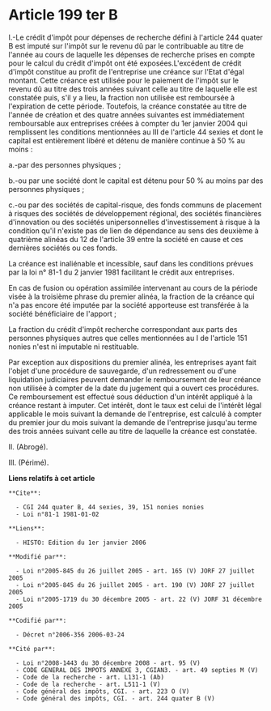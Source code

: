 # Article 199 ter B

I.-Le crédit d'impôt pour dépenses de recherche défini à l'article 244 quater B est imputé sur l'impôt sur le revenu dû par
le contribuable au titre de l'année au cours de laquelle les dépenses de recherche prises en compte pour le calcul du crédit
d'impôt ont été exposées.L'excédent de crédit d'impôt constitue au profit de l'entreprise une créance sur l'Etat d'égal
montant. Cette créance est utilisée pour le paiement de l'impôt sur le revenu dû au titre des trois années suivant celle au
titre de laquelle elle est constatée puis, s'il y a lieu, la fraction non utilisée est remboursée à l'expiration de cette
période. Toutefois, la créance constatée au titre de l'année de création et des quatre années suivantes est immédiatement
remboursable aux entreprises créées à compter du 1er janvier 2004 qui remplissent les conditions mentionnées au III de
l'article 44 sexies et dont le capital est entièrement libéré et détenu de manière continue à 50 % au moins : 

a.-par des personnes physiques ; 

b.-ou par une société dont le capital est détenu pour 50 % au moins par des personnes physiques ; 

c.-ou par des sociétés de capital-risque, des fonds communs de placement à risques des sociétés de développement régional,
des sociétés financières d'innovation ou des sociétés unipersonnelles d'investissement à risque à la condition qu'il n'existe
pas de lien de dépendance au sens des deuxième à quatrième alinéas du 12 de l'article 39 entre la société en cause et ces
dernières sociétés ou ces fonds. 

La créance est inaliénable et incessible, sauf dans les conditions prévues par la loi n° 81-1 du 2 janvier 1981 facilitant le
crédit aux entreprises. 

En cas de fusion ou opération assimilée intervenant au cours de la période visée à la troisième phrase du premier alinéa, la
fraction de la créance qui n'a pas encore été imputée par la société apporteuse est transférée à la société bénéficiaire de
l'apport ; 

La fraction du crédit d'impôt recherche correspondant aux parts des personnes physiques autres que celles mentionnées au I de
l'article 151 nonies n'est ni imputable ni restituable. 

Par exception aux dispositions du premier alinéa, les entreprises ayant fait l'objet d'une procédure de sauvegarde, d'un
redressement ou d'une liquidation judiciaires peuvent demander le remboursement de leur créance non utilisée à compter de la
date du jugement qui a ouvert ces procédures. Ce remboursement est effectué sous déduction d'un intérêt appliqué à la créance
restant à imputer. Cet intérêt, dont le taux est celui de l'intérêt légal applicable le mois suivant la demande de
l'entreprise, est calculé à compter du premier jour du mois suivant la demande de l'entreprise jusqu'au terme des trois
années suivant celle au titre de laquelle la créance est constatée. 

II. (Abrogé).

III. (Périmé).

**Liens relatifs à cet article**

	**Cite**:

	  - CGI 244 quater B, 44 sexies, 39, 151 nonies nonies
	  - Loi n°81-1 1981-01-02

	**Liens**:

	  - HISTO: Edition du 1er janvier 2006

	**Modifié par**:

	  - Loi n°2005-845 du 26 juillet 2005 - art. 165 (V) JORF 27 juillet 2005
	  - Loi n°2005-845 du 26 juillet 2005 - art. 190 (V) JORF 27 juillet 2005
	  - Loi n°2005-1719 du 30 décembre 2005 - art. 22 (V) JORF 31 décembre 2005

	**Codifié par**:

	  - Décret n°2006-356 2006-03-24

	**Cité par**:

	  - Loi n°2008-1443 du 30 décembre 2008 - art. 95 (V)
	  - CODE GENERAL DES IMPOTS ANNEXE 3, CGIAN3. - art. 49 septies M (V)
	  - Code de la recherche - art. L131-1 (Ab)
	  - Code de la recherche - art. L511-1 (V)
	  - Code général des impôts, CGI. - art. 223 O (V)
	  - Code général des impôts, CGI. - art. 244 quater B (V)
